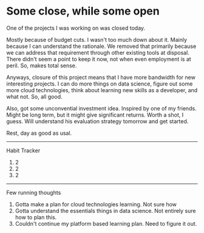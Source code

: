 # Some close, while some open

One of the projects I was working on was closed today.

Mostly because of budget cuts. I wasn't too much down about it. Mainly because I can understand the rationale.
We removed that primarily because we can address that requirement through other existing tools at disposal.
There didn't seem a point to keep it now, not when even employment is at peril.
So, makes total sense.


Anyways, closure of this project means that I have more bandwidth for new interesting projects. 
I can do more things on data science, figure out some more cloud technologies, 
think about learning new skills as a developer, and what not. 
So, all good.


Also, got some unconvential investment idea. Inspired by one of my friends. Might be long term, but it might give 
significant returns. Worth a shot, I guess.
Will understand his evaluation strategy tomorrow and get started. 

Rest, day as good as usal.


--------------------------
Habit Tracker

1. 2
2. 2
3. 2

--------------------------
Few running thoughts
1. Gotta make a plan for cloud technologies learning. Not sure how
2. Gotta understand the essentials things in data science. Not entirely sure how to plan this. 
3. Couldn't continue my platform based learning plan. Need to figure it out. 
